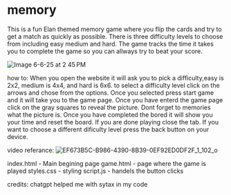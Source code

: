 # memory
This is a fun Elan themed memory game where you flip the cards and try to get a match as quickly as possible. There is three difficulty levels to choose from including easy medium and hard. The game tracks the time it takes you to complete the game so you can allways try to beat your score.

![Image 6-6-25 at 2 45 PM](https://github.com/user-attachments/assets/d3257123-babe-49c2-90ea-6339515524a6)

how to:
When you open the website it will ask you to pick a difficulty,easy is 2x2, medium is 4x4, and hard is 6x6. to select a difficulty level click on the arrows and chose from the options. Once you selected press start game and it will take you to the game page. Once you have enterd the game page click on the gray squares to reveal the picture. Dont forget to memories what the picture is. Once you have completed the bored it will show you your time and reset the board. If you are done playing close the tab. If you want to choose a different dificulty level press the back button on your device. 

video referance:
![EF673B5C-B986-4390-8B39-0EF92ED0DF2F_1_102_o](https://github.com/user-attachments/assets/dfac3747-3bf7-43de-9b03-69c0ef7579c8)

index.html - Main begining page
game.html - page where the game is played
styles.css - styling
script.js - handels the button clicks


credits:
chatgpt helped me with sytax in my code
